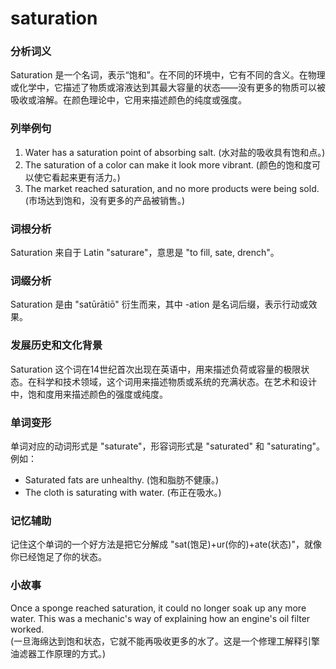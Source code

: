 # saturation

### 分析词义

  

Saturation 是一个名词，表示“饱和”。在不同的环境中，它有不同的含义。在物理或化学中，它描述了物质或溶液达到其最大容量的状态——没有更多的物质可以被吸收或溶解。在颜色理论中，它用来描述颜色的纯度或强度。

  

### 列举例句

  

1.  Water has a saturation point of absorbing salt. (水对盐的吸收具有饱和点。)
2.  The saturation of a color can make it look more vibrant. (颜色的饱和度可以使它看起来更有活力。)
3.  The market reached saturation, and no more products were being sold. (市场达到饱和，没有更多的产品被销售。)

  

### 词根分析

  

Saturation 来自于 Latin "saturare"，意思是 "to fill, sate, drench"。

  

### 词缀分析

  

Saturation 是由 "satūrātiō" 衍生而来，其中 -ation 是名词后缀，表示行动或效果。

  

### 发展历史和文化背景

  

Saturation 这个词在14世纪首次出现在英语中，用来描述负荷或容量的极限状态。在科学和技术领域，这个词用来描述物质或系统的充满状态。在艺术和设计中，饱和度用来描述颜色的强度或纯度。

  

### 单词变形

  

单词对应的动词形式是 "saturate"，形容词形式是 "saturated" 和 "saturating"。例如：

  

*   Saturated fats are unhealthy. (饱和脂肪不健康。)
*   The cloth is saturating with water. (布正在吸水。)

  

### 记忆辅助

  

记住这个单词的一个好方法是把它分解成 "sat(饱足)+ur(你的)+ate(状态)"，就像你已经饱足了你的状态。

  

### 小故事

  

Once a sponge reached saturation, it could no longer soak up any more water. This was a mechanic's way of explaining how an engine's oil filter worked.  
(一旦海绵达到饱和状态，它就不能再吸收更多的水了。这是一个修理工解释引擎油滤器工作原理的方式。)
